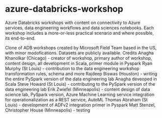 # azure-databricks-workshop
Azure Databricks workshops with content on connectivity to Azure services, data engineering workflows and data sciences notebooks.
Each workshop includes a more-or-less practical scenario and where possible, its end-to-end.

Clone of ADB workshops created by Microsoft Field Team based in the US, with minor modofications.
Datasets are publicly available.
Credits
Anagha Khanolkar (Chicago) - creator of workshop, primary author of workshop, content design, all development in Scala, primer module in Pyspark
Ryan Murphy (St Louis) - contribution to the data engineering workshop transformation rules, schema and more
Rajdeep Biswas (Houston) - writing the entire PySpark version of the data engineering lab Anagha deveoped in Scala
Steve Howard (St Louis) - contributing to the PySpark version of the data engineering lab
Erik Zwiefel (Minneapolis) - content design of data science lab, PySpark version, Azure Machine Learning service integration for operationalization as a REST service, AutoML
Thomas Abraham (St Louis) - development of ADFv2 integration primer in Pyspark
Matt Stenzel, Christopher House (Minneapolis) - testing
